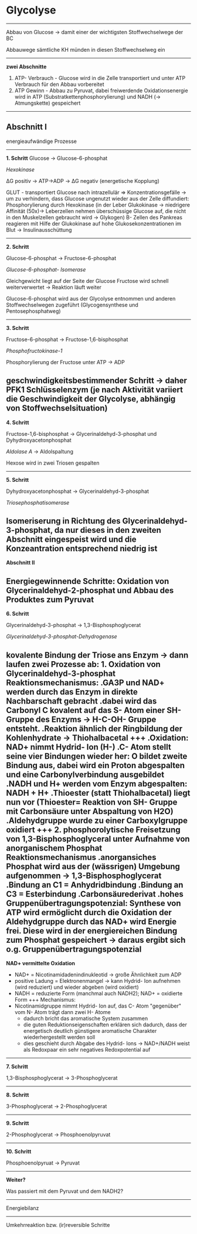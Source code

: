 Glycolyse
================================
---

Abbau von Glucose -> damit einer der wichtigsten Stoffwechselwege der BC

Abbauwege sämtliche KH münden in diesen Stoffwechselweg ein

---

**zwei Abschnitte**

1. ATP- Verbrauch - Glucose wird in die Zelle transportiert und unter ATP Verbrauch für den Abbau vorbereitet
2. ATP Gewinn - Abbau zu Pyruvat, dabei freiwerdende Oxidationsenergie wird in ATP (Substratkettenphosphorylierung) und NADH (-> Atmungskette) gespeichert


---

**Abschnitt I**
--------------------------
energieaufwändige Prozesse

---
**1. Schritt**
Glucose -> Glucose-6-phosphat

*Hexokinase*

ΔG positiv -> ATP->ADP -> ΔG negativ (energetische Kopplung)

GLUT - transportiert Glucose nach intrazellulär
=> Konzentrationsgefälle
-> um zu verhindern, dass Glucose ungenutzt wieder aus der Zelle diffundiert: Phosphorylierung
durch Hexokinase (in der Leber Glukokinase -> niedrigere Affinität (50x)-> Leberzellen nehmen überschüssige Glucose auf, die nicht in den Muskelzellen gebraucht wird -> Glykogen)
B- Zellen des Pankreas reagieren mit Hilfe der Glukokinase auf hohe Glukosekonzentrationen im Blut -> Insulinausschüttung

---

**2. Schritt**

Glucose-6-phosphat -> Fructose-6-phosphat

*Glucose-6-phosphat- Isomerase*

Gleichgewicht liegt auf der Seite der Glucose
Fructose wird schnell weiterverwertet -> Reaktion läuft weiter

Glucose-6-phosphat wird aus der Glycolyse entnommen und anderen Stoffwechselwegen zugeführt (Glycogensynthese und Pentosephosphatweg)

---
**3. Schritt**

Fructose-6-phosphat -> Fructose-1,6-bisphosphat

*Phosphofructokinase-1*

Phosphorylierung der Fructose unter ATP -> ADP

geschwindigkeitsbestimmender Schritt -> daher PFK1 Schlüsselenzym (je nach Aktivität variiert die Geschwindigkeit der Glycolyse, abhängig von Stoffwechselsituation)
---
**4. Schritt**

Fructose-1,6-bisphosphat -> Glycerinaldehyd-3-phosphat und Dyhydroxyacetonphosphat

*Aldolase A* -> Aldolspaltung

Hexose wird in zwei Triosen gespalten

---
**5. Schritt**

Dyhydroxyacetonphosphat -> Glycerinaldehyd-3-phosphat

*Triosephosphatisomerase*

 Isomeriserung in Richtung des Glycerinaldehyd-3-phosphat, da nur dieses in den zweiten Abschnitt eingespeist wird und die Konzeantration entsprechend niedrig ist
---
**Abschnitt II**

Energiegewinnende Schritte:
Oxidation von Glycerinaldehyd-2-phosphat
und Abbau des Produktes zum Pyruvat
---
**6. Schritt**

Glycerinaldehyd-3-phosphat -> 1,3-Bisphosphoglycerat

*Glycerinaldehyd-3-phosphat-Dehydrogenase*

kovalente Bindung der Triose ans Enzym
-> dann laufen zwei Prozesse ab:
	1. Oxidation von Glycerinaldehyd-3-phosphat
		Reaktionsmechanismus:
		.GA3P und NAD+ werden durch das Enzym in direkte Nachbarschaft gebracht
		.dabei wird das Carbonyl C kovalent auf das S- Atom einer SH-Gruppe des Enzyms -> H-C-OH- Gruppe entsteht.
		.Reaktion ähnlich der Ringbildung der Kohlenhydrate -> **Thiohalbacetal**
+++
		.**Oxidation**: NAD+ nimmt Hydrid- Ion (H-)
		.C- Atom stellt seine vier Bindungen wieder her: O bildet zweite Bindung aus, dabei wird ein Proton abgespalten und eine  Carbonylverbindung ausgebildet
		.NADH und H+ werden vom Enzym abgespalten: NADH + H+
		.Thioester (statt Thiohalbacetal) liegt nun vor (Thioester= Reaktion von SH- Gruppe mit Carbonsäure unter Abspaltung von H2O)
		.Aldehydgruppe wurde zu einer Carboxylgruppe oxidiert
+++
	2. phosphorolytische Freisetzung von 1,3-Bisphosphoglyceral unter Aufnahme von anorganischem Phosphat
		Reaktionsmechanismus
		.anorgansiches Phosphat wird aus der (wässrigen) Umgebung aufgenommen
		-> 1,3-Bisphosphoglycerat
			.Bindung an C1 = Anhydridbindung
			.Bindung an C3 =  Esterbindung
			.Carbonsäurederivat
		.hohes Gruppenübertragungspotenzial: Synthese von ATP wird ermöglicht
			durch die Oxidation der Aldehydgruppe durch das NAD+ wird Energie frei. Diese wird in der energiereichen Bindung zum Phosphat gespeichert
			-> daraus ergibt sich o.g. Gruppenübertragungspotenzial
---
**NAD+ vermittelte Oxidation**
- NAD+ = Nicotinamidadenindinukleotid -> große Ähnlichkeit zum ADP
- positive Ladung = Elektronenmangel -> kann Hydrid- Ion aufnehmen (wird reduziert) und wieder abgeben (wird oxidiert)
- NADH = reduzierte Form (manchmal auch NADH2); NAD+ = oxidierte Form
+++
Mechanismus:
- Nicotinamidgruppe nimmt Hydrid- Ion auf, das C- Atom "gegenüber" vom N- Atom trägt dann zwei H- Atome
	- dadurch bricht das aromatische System zusammen
	- die guten Reduktionseigenschaften erklären sich dadurch, dass der energetisch deutlich günstigere aromatische Charakter wiederhergestellt werden soll
	- dies geschieht durch Abgabe des Hydrid- Ions
	-> NAD+/NADH weist als Redoxpaar ein sehr negatives Redoxpotential auf
---
**7. Schritt**

1,3-Bisphosphoglycerat -> 3-Phosphoglycerat

---
**8. Schritt**

3-Phosphoglycerat -> 2-Phosphoglycerat

---
**9. Schritt**

2-Phosphoglycerat -> Phosphoenolpyruvat

---
**10. Schritt**

Phosphoenolpyruat -> Pyruvat

---
**Weiter?**

Was passiert mit dem Pyruvat und dem NADH2?

---

Energiebilanz

---
Umkehrreaktion bzw. (ir)reversible Schritte
